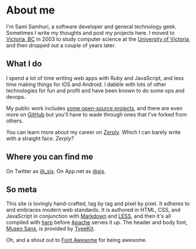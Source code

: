 
# About me

I'm Sami Samhuri, a software developer and general technology geek. Sometimes
I write my thoughts and post my projects here. I moved to [Victoria, BC][vic]
in 2003 to study computer science at the [University of Victoria][uvic], and
then dropped out a couple of years later.

[vic]: http://en.wikipedia.org/wiki/Victoria,_British_Columbia
[uvic]: http://uvic.ca


## What I do

I spend a lot of time writing web apps with Ruby and JavaScript, and less time
making things for iOS and Android. I dabble with lots of other technologies for
fun and profit and have been known to do some ops and devops.

My public work includes [some open-source projects][proj], and there are even
more on [GitHub][] but you'll have to wade through ones that I've forked from
others.

[proj]: /projects
[GitHub]: https://github.com/samsonjs

You can learn more about my career on [Zerply][]. Which I can barely write
with a straight face. *Zerply?*

[Zerply]: http://zerply.com/sjs/


## Where you can find me

On Twitter as [@_sjs][twtr]. On App.net as [@sjs][adn].

[twtr]: https://twitter.com/_sjs
[adn]: https://alpha.app.net/sjs


## So meta

This site is lovingly hand-crafted, tag by tag and pixel by pixel. It adheres to
and embraces modern web standards. It is authored in HTML, CSS, and JavaScript
in conjunction with [Markdown][Markdown] and [LESS][], and then it's all
compiled with [harp][] before [Apache][] serves it up. The header and body font,
[Museo Sans][Museo], is provided by [TypeKit][].

[Markdown]: http://daringfireball.net/projects/markdown/
[LESS]: http://lesscss.org
[harp]: http://harpjs.com
[Apache]: http://apache.org
[Museo]: http://www.exljbris.com/museosans.html
[TypeKit]: https://typekit.com/fonts

Oh, and a shout out to [Font Awesome][fa] for being awesome.
<i class="fa fa-thumbs-up" style="color: #ccc"></i>

[fa]: http://fontawesome.io
